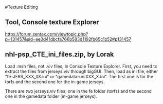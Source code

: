 #Texture Editing

## Tool, Console texture Explorer
https://forum.xentax.com/viewtopic.php?p=131457&sid=ee0d41dbcfa766b583d1192fb65c1b52#p131457

## nhl-psp_CTE_ini_files.zip, by Lorak

Load .msh files, not .viv files, in Console Texture Explorer.
First, you need to extract the files from jerseys.viv through bigGUI. Then, load as ini file, either "fe-JERS_XXX_0X.ini" or "gamedata-uniXXX_X.ini". The first one is for the torfs and the second one for the in-game jerseys.

There are two jerseys.viv files, one in the fe folder (torfs) and the second one in the gamedata folder (in-game jerseys).
